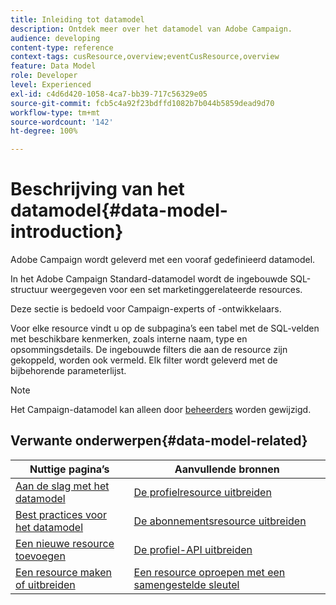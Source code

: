 ```yaml
---
title: Inleiding tot datamodel
description: Ontdek meer over het datamodel van Adobe Campaign.
audience: developing
content-type: reference
context-tags: cusResource,overview;eventCusResource,overview
feature: Data Model
role: Developer
level: Experienced
exl-id: c4d6d420-1058-4ca7-bb39-717c56329e05
source-git-commit: fcb5c4a92f23bdffd1082b7b044b5859dead9d70
workflow-type: tm+mt
source-wordcount: '142'
ht-degree: 100%

---
```


# Beschrijving van het datamodel{#data-model-introduction}

Adobe Campaign wordt geleverd met een vooraf gedefinieerd datamodel.

In het Adobe Campaign Standard-datamodel wordt de ingebouwde SQL-structuur weergegeven voor een set marketinggerelateerde resources.

Deze sectie is bedoeld voor Campaign-experts of -ontwikkelaars.

Voor elke resource vindt u op de subpagina’s een tabel met de SQL-velden met beschikbare kenmerken, zoals interne naam, type en opsommingsdetails. De ingebouwde filters die aan de resource zijn gekoppeld, worden ook vermeld. Elk filter wordt geleverd met de bijbehorende parameterlijst.

>[!NOTE]
>Het Campaign-datamodel kan alleen door [beheerders](../../administration/using/users-management.md#functional-administrators) worden gewijzigd.

## Verwante onderwerpen{#data-model-related}

| Nuttige pagina’s | Aanvullende bronnen |
|---|---|
| [Aan de slag met het datamodel](data-model-concepts.md) | [De profielresource uitbreiden](extending-the-profile-resource-with-a-new-field.md) |
| [Best practices voor het datamodel](data-model-best-practices.md) | [De abonnementsresource uitbreiden](extending-the-subscriptions-to-an-application-resource.md) |
| [Een nieuwe resource toevoegen](key-steps-to-add-a-resource.md) | [De profiel-API uitbreiden](about-extending-the-api.md) |
| [Een resource maken of uitbreiden](creating-or-extending-the-resource.md) | [Een resource oproepen met een samengestelde sleutel](uc-calling-resource-id-key.md) |

